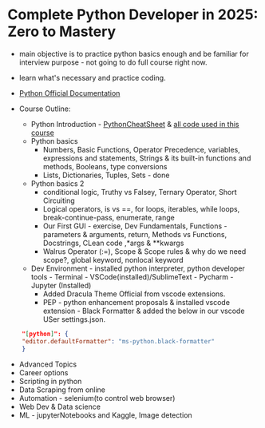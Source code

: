 # Complete Python Developer in 2025: Zero to Mastery

- main objective is to practice python basics enough and be familiar for interview purpose - not going to do full course
  right now.
- learn what's necessary and practice coding.

- [Python Official Documentation](https://docs.python.org/3/)
- Course Outline:
  - Python
    Introduction - [PythonCheatSheet](https://github.com/aneagoie/ztm-python-cheat-sheet) & [all code used in this course](https://github.com/aneagoie/All-Python-codes-of-ZTM-course-by-Andrei-Neagoie)
  - Python basics
    - Numbers, Basic Functions, Operator Precedence, variables, expressions and statements, Strings & its built-in
      functions and methods, Booleans, type conversions
    - Lists, Dictionaries, Tuples, Sets - done
  - Python basics 2
    - conditional logic, Truthy vs Falsey, Ternary Operator, Short Circuiting
    - Logical operators, is vs ==, for loops, iterables, while loops, break-continue-pass, enumerate, range
    - Our First GUI - exercise, Dev Fundamentals, Functions - parameters & arguments, return, Methods vs Functions, Docstrings, CLean code ,\*args & \*\*kwargs
    - Walrus Operator (:=), Scope & Scope rules & why do we need scope?, global keyword, nonlocal keyword
  - Dev Environment - installed python interpreter, python developer tools - Terminal - VSCode(installed)/SublimeText - Pycharm - Jupyter (Installed)
    - Added Dracula Theme Official from vscode extensions.
    - PEP - python enhancement proposals & installed vscode extension - Black Formatter & added the below in our vscode USer settings.json.

```json
    "[python]": {
    "editor.defaultFormatter": "ms-python.black-formatter"
    }
```

- Advanced Topics
- Career options
- Scripting in python
- Data Scraping from online
- Automation - selenium(to control web browser)
- Web Dev & Data science
- ML - jupyterNotebooks and Kaggle, Image detection
